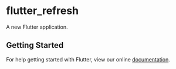 # flutter_refresh

A new Flutter application.

## Getting Started

For help getting started with Flutter, view our online
[documentation](https://flutter.io/).
